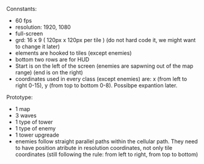 Connstants:

- 60 fps
- resolution: 1920, 1080
- full-screen
- grd: 16 x 9 ( 120px x 120px per tile ) (do not hard code it, we might want to change it later)
- elements are hooked to tiles (except enemies)
- bottom two rows are for HUD
- Start is on the left of the screen (enemies are sapwning out of the map range) (end is on the right)
- coordinates used in every class (except enemies) are: x (from left to right 0-15), y (from top to bottom 0-8). Possibpe expantion later.

Prototype:
 - 1 map
 - 3 waves
 - 1 type of tower
 - 1 type of enemy
 - 1 tower upgreade
 - enemies follow straight parallel paths within the cellular path. They need to have position atribute in resolution coordinates, not only tile coordinates (still following the rule: from left to right, from top to bottom)
